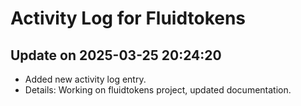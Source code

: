 # Activity Log for Fluidtokens

## Update on 2025-03-25 20:24:20
- Added new activity log entry.
- Details: Working on fluidtokens project, updated documentation.


